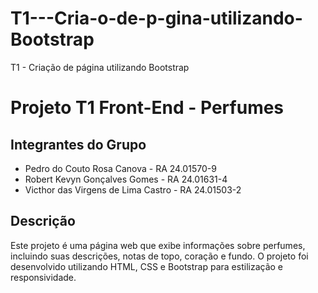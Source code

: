 # T1---Cria-o-de-p-gina-utilizando-Bootstrap
T1 - Criação de página utilizando Bootstrap
# Projeto T1 Front-End - Perfumes

## Integrantes do Grupo

- Pedro do Couto Rosa Canova - RA 24.01570-9
- Robert Kevyn Gonçalves Gomes - RA 24.01631-4
- Victhor das Virgens de Lima Castro - RA 24.01503-2

## Descrição

Este projeto é uma página web que exibe informações sobre perfumes, incluindo suas descrições, notas de topo, coração e fundo. O projeto foi desenvolvido utilizando HTML, CSS e Bootstrap para estilização e responsividade.
